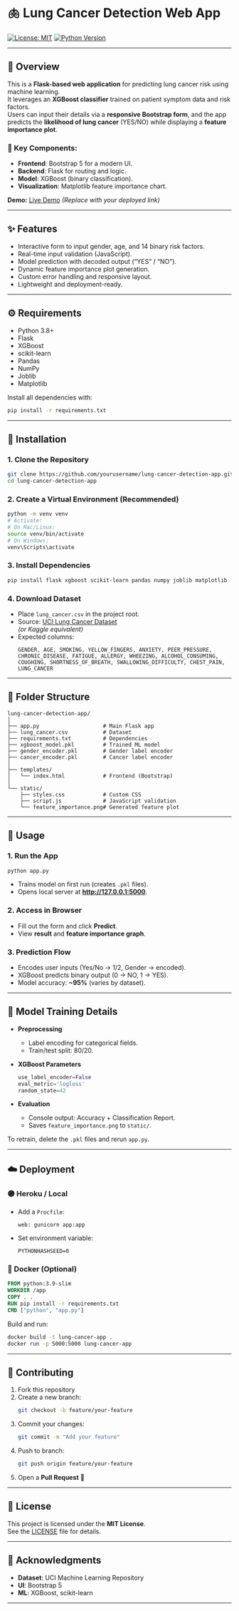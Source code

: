 # 🫁 Lung Cancer Detection Web App

[![License: MIT](https://img.shields.io/badge/License-MIT-yellow.svg)](https://opensource.org/licenses/MIT)
[![Python Version](https://img.shields.io/badge/Python-3.8%2B-blue.svg)](https://www.python.org/downloads/)

---

## 📘 Overview

This is a **Flask-based web application** for predicting lung cancer risk using machine learning.  
It leverages an **XGBoost classifier** trained on patient symptom data and risk factors.  
Users can input their details via a **responsive Bootstrap form**, and the app predicts the **likelihood of lung cancer** (YES/NO) while displaying a **feature importance plot**.

### 🔹 Key Components:
- **Frontend**: Bootstrap 5 for a modern UI.  
- **Backend**: Flask for routing and logic.  
- **Model**: XGBoost (binary classification).  
- **Visualization**: Matplotlib feature importance chart.

**Demo:** [Live Demo](https://your-app-url.herokuapp.com) *(Replace with your deployed link)*

---

## ✨ Features

- Interactive form to input gender, age, and 14 binary risk factors.
- Real-time input validation (JavaScript).
- Model prediction with decoded output (“YES” / “NO”).
- Dynamic feature importance plot generation.
- Custom error handling and responsive layout.
- Lightweight and deployment-ready.

---

## ⚙️ Requirements

- Python 3.8+
- Flask  
- XGBoost  
- scikit-learn  
- Pandas  
- NumPy  
- Joblib  
- Matplotlib  

Install all dependencies with:

```bash
pip install -r requirements.txt
```

---

## 🚀 Installation

### 1. Clone the Repository
```bash
git clone https://github.com/yourusername/lung-cancer-detection-app.git
cd lung-cancer-detection-app
```

### 2. Create a Virtual Environment (Recommended)
```bash
python -m venv venv
# Activate:
# On Mac/Linux:
source venv/bin/activate
# On Windows:
venv\Scripts\activate
```

### 3. Install Dependencies
```bash
pip install flask xgboost scikit-learn pandas numpy joblib matplotlib
```

### 4. Download Dataset
- Place `lung_cancer.csv` in the project root.
- Source: [UCI Lung Cancer Dataset](https://archive.ics.uci.edu/dataset/554/lung+cancer)  
  *(or Kaggle equivalent)*  
- Expected columns:
  ```
  GENDER, AGE, SMOKING, YELLOW_FINGERS, ANXIETY, PEER_PRESSURE,
  CHRONIC_DISEASE, FATIGUE, ALLERGY, WHEEZING, ALCOHOL_CONSUMING,
  COUGHING, SHORTNESS_OF_BREATH, SWALLOWING_DIFFICULTY, CHEST_PAIN, LUNG_CANCER
  ```

---

## 📂 Folder Structure

```
lung-cancer-detection-app/
│
├── app.py                    # Main Flask app
├── lung_cancer.csv           # Dataset
├── requirements.txt          # Dependencies
├── xgboost_model.pkl         # Trained ML model
├── gender_encoder.pkl        # Gender label encoder
├── cancer_encoder.pkl        # Cancer label encoder
│
├── templates/
│   └── index.html            # Frontend (Bootstrap)
│
└── static/
    ├── styles.css            # Custom CSS
    ├── script.js             # JavaScript validation
    └── feature_importance.png# Generated feature plot
```

---

## 🧠 Usage

### 1. Run the App
```bash
python app.py
```
- Trains model on first run (creates `.pkl` files).  
- Opens local server at **http://127.0.0.1:5000**.

### 2. Access in Browser
- Fill out the form and click **Predict**.
- View **result** and **feature importance graph**.

### 3. Prediction Flow
- Encodes user inputs (Yes/No → 1/2, Gender → encoded).
- XGBoost predicts binary output (0 → NO, 1 → YES).
- Model accuracy: **~95%** (varies by dataset).

---

## 🧩 Model Training Details

- **Preprocessing**
  - Label encoding for categorical fields.  
  - Train/test split: 80/20.

- **XGBoost Parameters**
  ```python
  use_label_encoder=False
  eval_metric='logloss'
  random_state=42
  ```

- **Evaluation**
  - Console output: Accuracy + Classification Report.  
  - Saves `feature_importance.png` to `static/`.

To retrain, delete the `.pkl` files and rerun `app.py`.

---

## ☁️ Deployment

### 🟣 Heroku / Local
- Add a `Procfile`:
  ```
  web: gunicorn app:app
  ```
- Set environment variable:
  ```
  PYTHONHASHSEED=0
  ```

### 🐳 Docker (Optional)
```dockerfile
FROM python:3.9-slim
WORKDIR /app
COPY . .
RUN pip install -r requirements.txt
CMD ["python", "app.py"]
```
Build and run:
```bash
docker build -t lung-cancer-app .
docker run -p 5000:5000 lung-cancer-app
```

---

## 🤝 Contributing

1. Fork this repository  
2. Create a new branch:
   ```bash
   git checkout -b feature/your-feature
   ```
3. Commit your changes:
   ```bash
   git commit -m "Add your feature"
   ```
4. Push to branch:
   ```bash
   git push origin feature/your-feature
   ```
5. Open a **Pull Request** 🎉

---

## 📜 License

This project is licensed under the **MIT License**.  
See the [LICENSE](LICENSE) file for details.

---

## 🙌 Acknowledgments

- **Dataset**: UCI Machine Learning Repository  
- **UI**: Bootstrap 5  
- **ML**: XGBoost, scikit-learn  

---


